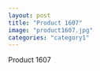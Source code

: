 ```yaml
---
layout: post
title: "Product 1607"
image: "product1607.jpg"
categories: "category1"
---
```

Product 1607
